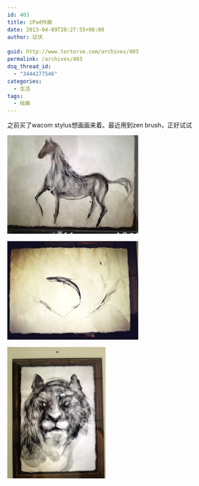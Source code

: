 ```yaml
---
id: 403
title: iPad作画
date: 2013-04-09T20:27:55+00:00
author: 愆伏

guid: http://www.tortorse.com/archives/403
permalink: /archives/403
dsq_thread_id:
  - "3444277546"
categories:
  - 生活
tags:
  - 绘画
---
```

之前买了wacom stylus想画画来着。最近用到zen brush，正好试试

![horse](/wp-content/uploads/2013/04/20130409-205241.jpg)

![fish](/wp-content/uploads/2013/04/20130409-205315.jpg)

![tiger](/wp-content/uploads/2013/04/20130409-205325.jpg)